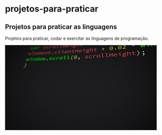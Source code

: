 # projetos-para-praticar
## Projetos para praticar as linguagens
Projetos para praticar, codar e exercitar as linguagens de programação.

![codando](https://github.com/marcoscapiberibe/projetos-para-praticar/blob/main/codar.gif)
